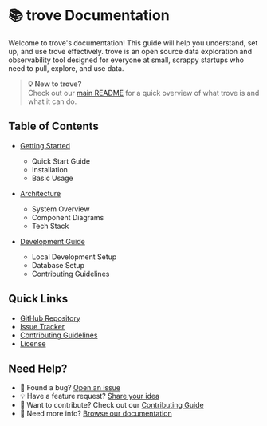 # 📚 trove Documentation

Welcome to trove's documentation! This guide will help you understand, set up, and use trove effectively. trove is an open source data exploration and observability tool designed for everyone at small, scrappy startups who need to pull, explore, and use data.

> **💡 New to trove?**  
> Check out our [main README](../README.md) for a quick overview of what trove is and what it can do.

## Table of Contents

- [Getting Started](./getting-started.md)
  - Quick Start Guide
  - Installation
  - Basic Usage

- [Architecture](./architecture.md)
  - System Overview
  - Component Diagrams
  - Tech Stack

- [Development Guide](./development.md)
  - Local Development Setup
  - Database Setup
  - Contributing Guidelines

## Quick Links

- [GitHub Repository](https://github.com/trove-app/trove)
- [Issue Tracker](https://github.com/trove-app/trove/issues)
- [Contributing Guidelines](../CONTRIBUTING.md)
- [License](../LICENSE)

## Need Help?

- 🐛 Found a bug? [Open an issue](https://github.com/trove-app/trove/issues/new)
- 💡 Have a feature request? [Share your idea](https://github.com/trove-app/trove/issues/new)
- 🤝 Want to contribute? Check out our [Contributing Guide](../CONTRIBUTING.md)
- 📝 Need more info? [Browse our documentation](./) 